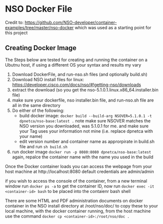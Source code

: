 # NSO Docker File

Credit to: https://github.com/NSO-developer/container-examples/tree/master/nso-docker which was used as a starting point for this project

## Creating Docker Image
The Steps below are tested for creating and running the container on a Ubutnu host, if using a different OS your syntax and results my vary
1. Download DockerFile, and run-nso.sh files (and optionally build.sh)
2. Download NSO install files for linux: https://developer.cisco.com/docs/nso/#!getting-nso/downloads
3. extract the download (so you get the nso-5.1.0.1.linux.x86_64.installer.bin file)
4. make sure your dockerfile, nso installer.bin file, and run-nso.sh file are all in the same directory
5. Do either of the following:
    * build docker image: `docker build --build-arg NSOVER=5.1.0.1 -t dpnetca/nso-base:latest .` note make sure NSOVER matches the NSO version you downloaded, was 5.1.0.1 for me. and make sure your Tag uses your information not mine (i.e. replace dpnetca with your name)
    * edit version number and container name as approrpirate in build.sh file and run `sh build.sh`
6. run docker image `docker run -p 8080:8080 dpnetca/nso-base:latest` again, repalce the container name with the name you used in the build

Once the Docker container loads you can access the webpage from your host machine at http://localhost:8080  default credentials are admin/admin

if you wish to access the console of the container, from a new terminal window run `docker ps -a` to get the container ID, now run `docker exec -it <container-id> bash` to be placed into the contaienr bash shell

There are some HTML and PDF administration documents on docker container in the NSO install directory at /root/nso/doc/  to copy these to your local machine, with the docker container running, from the host machine use the command `docker cp <container-id>:/root/nso/doc .`